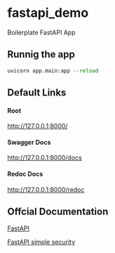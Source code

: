 # fastapi_demo

Boilerplate FastAPI App

## Runnig the app

```python
uvicorn app.main:app --reload
```

## Default Links

#### Root

http://127.0.0.1:8000/

#### Swagger Docs

http://127.0.0.1:8000/docs

#### Redoc Docs

http://127.0.0.1:8000/redoc

## Offcial Documentation

[FastAPI](https://fastapi.tiangolo.com/)

[FastAPI simple security](https://github.com/mrtolkien/fastapi_simple_security)
